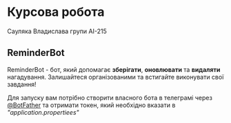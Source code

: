 # Курсова робота
Сауляка Владислава групи АІ-215

## ReminderBot

ReminderBot - бот, який допомагає **зберігати**, **оновлювати** та **видаляти** нагадування. Залишайтеся організованими та встигайте виконувати свої завдання!

Для запуску вам потрібно створити власного бота в телеграмі через [@BotFather](https://t.me/BotFather) та отримати токен, який необхідно вказати в *"application.propertiees"*
